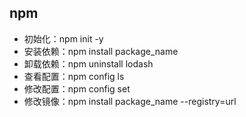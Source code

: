 ## npm

- 初始化：npm init -y
- 安装依赖：npm install package_name
- 卸载依赖：npm uninstall lodash
- 查看配置：npm config ls
- 修改配置：npm config set
- 修改镜像：npm install package_name --registry=url


